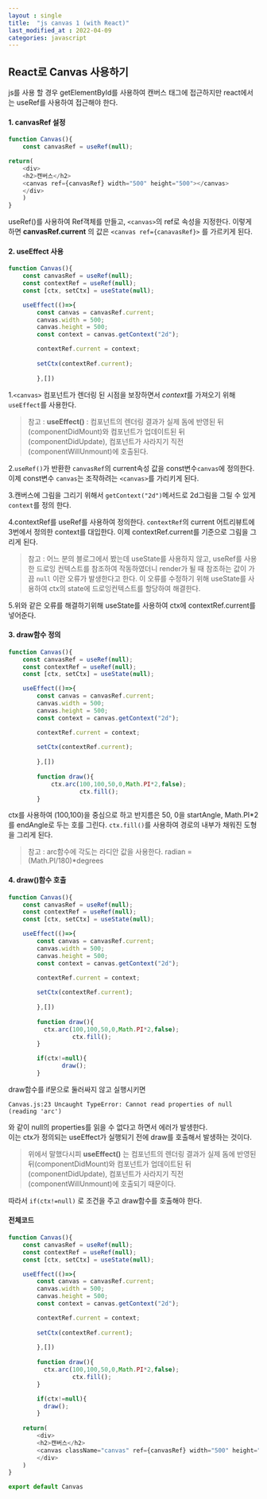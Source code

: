 ```yaml
---
layout : single
title:  "js canvas 1 (with React)"
last_modified_at : 2022-04-09
categories: javascript
---
```


## React로 Canvas 사용하기

js를 사용 할 경우 getElementById를 사용하여 캔버스 태그에 접근하지만
react에서는 useRef를 사용하여 접근해야 한다.

#### 1. canvasRef 설정
```javascript
function Canvas(){
	const canvasRef = useRef(null);

return(
    <div>
	<h2>캔버스</h2>
	<canvas ref={canvasRef} width="500" height="500"></canvas>
    </div>
    )
}
```
useRef()를 사용하여 Ref객체를 만들고, `<canvas>`의 ref로 속성을 지정한다.
이렇게 하면 **canvasRef.current** 의 값은 `<canvas ref={canavasRef}>` 를 가르키게 된다.

#### 2. useEffect 사용
```javascript
function Canvas(){
	const canvasRef = useRef(null);
	const contextRef = useRef(null);
	const [ctx, setCtx] = useState(null);

	useEffect(()=>{
		const canvas = canvasRef.current;
		canvas.width = 500;
		canvas.height = 500;
		const context = canvas.getContext("2d");

		contextRef.current = context;
		
		setCtx(contextRef.current);
		
		},[])
```
1.`<canvas>` 컴포넌트가 렌더링 된 시점을 보장하면서 *context*를 가져오기 위해 `useEffect`를 사용한다.

>참고 : **useEffect()** : 컴포넌트의 렌더링 결과가 실제 돔에 반영된 뒤(componentDidMount)와 컴포넌트가 업데이트된 뒤(componentDidUpdate), 컴포넌트가 사라지기 직전(componentWillUnmount)에 호출된다.


2.`useRef()`가 반환한 `canvasRef`의 current속성 값을 const변수`canvas`에 정의한다. 이제 const변수 `canvas`는 조작하려는 `<canvas>`를 가리키게 된다.

3.캔버스에 그림을 그리기 위해서 `getContext("2d")`메서드로 2d그림을 그릴 수 있게 `context`를 정의 한다.    

4.contextRef를 useRef를 사용하여 정의한다. `contextRef`의 current 어트리뷰트에 3번에서 정의한 context를 대입한다. 이제 contextRef.current를 기준으로 그림을 그리게 된다.

>참고 : 어느 분의 블로그에서 봤는데 useState를 사용하지 않고, useRef를 사용한 드로잉 컨텍스트를 참조하여 작동하였더니 render가 될 때 참조하는 값이 가끔 `null` 이란 오류가 발생한다고 한다. 이 오류를 수정하기 위해 useState를 사용하여 ctx의 state에 드로잉컨텍스트를 할당하여 해결한다.       

5.위와 같은 오류를 해결하기위해 useState를 사용하여 ctx에 contextRef.current를 넣어준다.

#### 3. draw함수 정의

```javascript
function Canvas(){
	const canvasRef = useRef(null);
	const contextRef = useRef(null);
	const [ctx, setCtx] = useState(null);

	useEffect(()=>{
		const canvas = canvasRef.current;
		canvas.width = 500;
		canvas.height = 500;
		const context = canvas.getContext("2d");

		contextRef.current = context;
		
		setCtx(contextRef.current);
		
		},[])
		
		function draw(){
			ctx.arc(100,100,50,0,Math.PI*2,false);
      		        ctx.fill();
		}
```

ctx를 사용하여  (100,100)을 중심으로 하고 반지름은 50, 0을 startAngle, Math.PI*2를 endAngle로 두는 호를 그린다.
`ctx.fill()`를 사용하여 경로의 내부가 채워진 도형을 그리게 된다.


>참고 : arc함수에 각도는 라디안 값을 사용한다. radian = (Math.PI/180)*degrees

#### 4. draw()함수 호출
```javascript
function Canvas(){
	const canvasRef = useRef(null);
	const contextRef = useRef(null);
	const [ctx, setCtx] = useState(null);

	useEffect(()=>{
		const canvas = canvasRef.current;
		canvas.width = 500;
		canvas.height = 500;
		const context = canvas.getContext("2d");

		contextRef.current = context;
		
		setCtx(contextRef.current);
		
		},[])
		
		function draw(){
		  ctx.arc(100,100,50,0,Math.PI*2,false);
                  ctx.fill();
		}

		if(ctx!=null){
	           draw();
		}
```
draw함수를 if문으로 둘러싸지 않고 실행시키면 
```
Canvas.js:23 Uncaught TypeError: Cannot read properties of null (reading 'arc')
```
와 같이 null의 properties를 읽을 수 없다고 하면서 에러가 발생한다.    
이는 ctx가 정의되는 useEffect가 실행되기 전에 draw를 호출해서 발생하는 것이다.

>위에서 말했다시피 **useEffect()** 는 컴포넌트의 렌더링 결과가 실제 돔에 반영된 뒤(componentDidMount)와 컴포넌트가 업데이트된 뒤(componentDidUpdate), 컴포넌트가 사라지기 직전(componentWillUnmount)에 호출되기 때문이다.

따라서 `if(ctx!=null)` 로 조건을 주고 draw함수를 호출해야 한다.




#### 전체코드
```javascript
function Canvas(){
	const canvasRef = useRef(null);
	const contextRef = useRef(null);
	const [ctx, setCtx] = useState(null);

	useEffect(()=>{
		const canvas = canvasRef.current;
		canvas.width = 500;
		canvas.height = 500;
		const context = canvas.getContext("2d");

		contextRef.current = context;
		
		setCtx(contextRef.current);
		
		},[])
		
		function draw(){
		  ctx.arc(100,100,50,0,Math.PI*2,false);
                  ctx.fill();
		}

		if(ctx!=null){
		  draw();
		}
	
    return(
        <div>
	    <h2>캔버스</h2>
	    <canvas className="canvas" ref={canvasRef} width="500" height="500"></canvas>
        </div>
    )
}

export default Canvas
```

